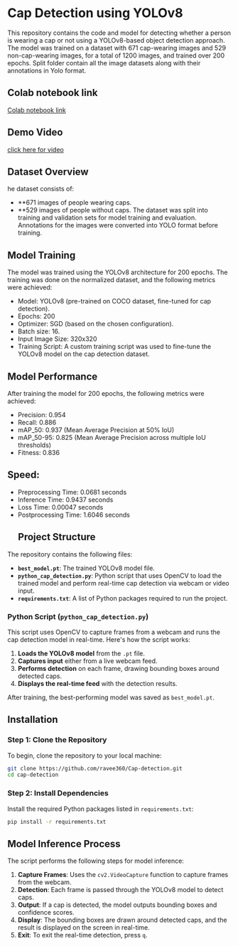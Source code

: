 # Cap Detection using YOLOv8

This repository contains the code and model for detecting whether a person is wearing a cap or not using a YOLOv8-based object detection approach. The model was trained on a dataset with 671 cap-wearing images and 529 non-cap-wearing images, for a total of 1200 images, and trained over 200 epochs. Split folder contain all the image datasets along with their annotations in Yolo format. 

## Colab notebook link

[Colab notebook link](https://colab.research.google.com/drive/1z4-jNtFHVnYyat2ZM-qiNXq5PE2livBU?authuser=1#scrollTo=D0yu4cn_ruk1)

## Demo Video
[click here for video](https://drive.google.com/file/d/1oDOGdxqYVdmWTESD3-Uj3IMraKGSelRf/view?usp=drive_link)

## Dataset Overview
he dataset consists of:

- **671 images of people wearing caps.
- **529 images of people without caps.
The dataset was split into training and validation sets for model training and evaluation. Annotations for the images were converted into YOLO format before training.

## Model Training
The model was trained using the YOLOv8 architecture for 200 epochs. The training was done on the normalized dataset, and the following metrics were achieved:

- Model: YOLOv8 (pre-trained on COCO dataset, fine-tuned for cap detection).
- Epochs: 200
- Optimizer: SGD (based on the chosen configuration).
- Batch size: 16.
- Input Image Size: 320x320
- Training Script: A custom training script was used to fine-tune the YOLOv8 model on the cap detection dataset.

##  Model Performance
After training the model for 200 epochs, the following metrics were achieved:

- Precision: 0.954
- Recall: 0.886
- mAP_50: 0.937 (Mean Average Precision at 50% IoU)
- mAP_50-95: 0.825 (Mean Average Precision across multiple IoU thresholds)
- Fitness: 0.836

 ## Speed:
- Preprocessing Time: 0.0681 seconds
- Inference Time: 0.9437 seconds
- Loss Time: 0.00047 seconds
- Postprocessing Time: 1.6046 seconds
  ## Project Structure

The repository contains the following files:

- **`best_model.pt`**: The trained YOLOv8 model file.
- **`python_cap_detection.py`**: Python script that uses OpenCV to load the trained model and perform real-time cap detection via webcam or video input.
- **`requirements.txt`**: A list of Python packages required to run the project.

### Python Script (`python_cap_detection.py`)

This script uses OpenCV to capture frames from a webcam and runs the cap detection model in real-time. Here's how the script works:

1. **Loads the YOLOv8 model** from the `.pt` file.
2. **Captures input** either from a live webcam feed.
3. **Performs detection** on each frame, drawing bounding boxes around detected caps.
4. **Displays the real-time feed** with the detection results.

After training, the best-performing model was saved as `best_model.pt`.

## Installation

### Step 1: Clone the Repository

To begin, clone the repository to your local machine:

```bash
git clone https://github.com/ravee360/Cap-detection.git
cd cap-detection
```
### Step 2: Install Dependencies

Install the required Python packages listed in `requirements.txt`:

```bash
pip install -r requirements.txt
```
## Model Inference Process

The script performs the following steps for model inference:

1. **Capture Frames**: Uses the `cv2.VideoCapture` function to capture frames from the webcam.
2. **Detection**: Each frame is passed through the YOLOv8 model to detect caps.
3. **Output**: If a cap is detected, the model outputs bounding boxes and confidence scores.
4. **Display**: The bounding boxes are drawn around detected caps, and the result is displayed on the screen in real-time.
5. **Exit**: To exit the real-time detection, press `q`.




